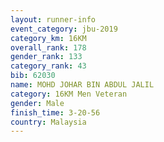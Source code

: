 ```yaml
---
layout: runner-info 
event_category: jbu-2019 
category_km: 16KM  
overall_rank: 178
gender_rank: 133
category_rank: 43
bib: 62030
name: MOHD JOHAR BIN ABDUL JALIL
category: 16KM Men Veteran
gender: Male
finish_time: 3-20-56
country: Malaysia
---
```

